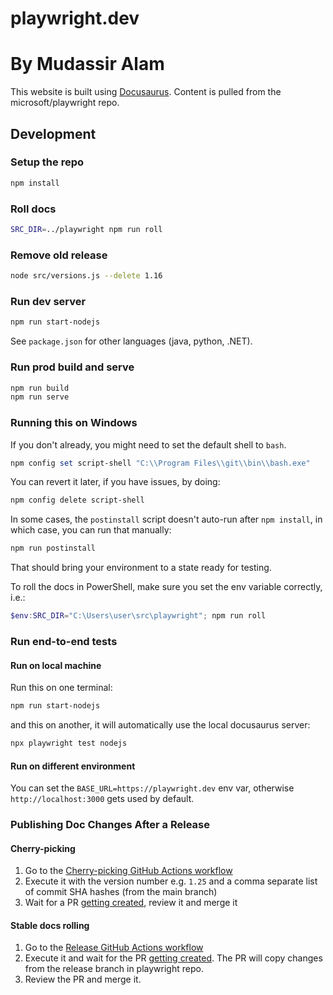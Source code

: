 # playwright.dev
# By Mudassir Alam

This website is built using [Docusaurus](https://docusaurus.io/). Content is pulled from the microsoft/playwright repo.

## Development

### Setup the repo

```sh
npm install
```

### Roll docs

```sh
SRC_DIR=../playwright npm run roll
```

### Remove old release

```sh
node src/versions.js --delete 1.16
```

### Run dev server

```sh
npm run start-nodejs
```

See `package.json` for other languages (java, python, .NET).

### Run prod build and serve

```sh
npm run build
npm run serve
```

### Running this on Windows

If you don't already, you might need to set the default shell to `bash`.

```powershell
npm config set script-shell "C:\\Program Files\\git\\bin\\bash.exe"
```

You can revert it later, if you have issues, by doing:

```powershell
npm config delete script-shell
```

In some cases, the `postinstall` script doesn't auto-run after `npm install`, in which case, you can run that manually:

```sh
npm run postinstall
```

That should bring your environment to a state ready for testing.

To roll the docs in PowerShell, make sure you set the env variable correctly, i.e.:

```powershell
$env:SRC_DIR="C:\Users\user\src\playwright"; npm run roll
```

### Run end-to-end tests

#### Run on local machine

Run this on one terminal:

```sh
npm run start-nodejs
```

and this on another, it will automatically use the local docusaurus server:

```sh
npx playwright test nodejs
```

#### Run on different environment

You can set the `BASE_URL=https://playwright.dev` env var, otherwise `http://localhost:3000` gets used by default.

### Publishing Doc Changes After a Release

#### Cherry-picking

1. Go to the [Cherry-picking GitHub Actions workflow](https://github.com/microsoft/playwright/actions/workflows/cherry_pick_into_release_branch.yml)
1. Execute it with the version number e.g. `1.25` and a comma separate list of commit SHA hashes (from the main branch)
1. Wait for a PR [getting created](https://github.com/microsoft/playwright/pulls), review it and merge it

#### Stable docs rolling

1. Go to the [Release GitHub Actions workflow](https://github.com/microsoft/playwright.dev/actions/workflows/roll-stable.yml)
1. Execute it and wait for the PR [getting created](https://github.com/microsoft/playwright.dev/pulls). The PR will copy changes from the release branch in playwright repo.
2. Review the PR and merge it.
